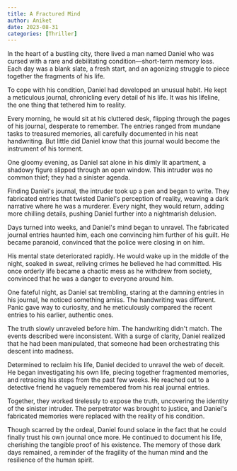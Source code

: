 ```yaml
---
title: A Fractured Mind
author: Aniket
date: 2023-08-31
categories: [Thriller]
---
```


In the heart of a bustling city, there lived a man named Daniel who was cursed with a rare and debilitating condition—short-term memory loss. Each day was a blank slate, a fresh start, and an agonizing struggle to piece together the fragments of his life.

To cope with his condition, Daniel had developed an unusual habit. He kept a meticulous journal, chronicling every detail of his life. It was his lifeline, the one thing that tethered him to reality.

Every morning, he would sit at his cluttered desk, flipping through the pages of his journal, desperate to remember. The entries ranged from mundane tasks to treasured memories, all carefully documented in his neat handwriting. But little did Daniel know that this journal would become the instrument of his torment.

One gloomy evening, as Daniel sat alone in his dimly lit apartment, a shadowy figure slipped through an open window. This intruder was no common thief; they had a sinister agenda.

Finding Daniel's journal, the intruder took up a pen and began to write. They fabricated entries that twisted Daniel's perception of reality, weaving a dark narrative where he was a murderer. Every night, they would return, adding more chilling details, pushing Daniel further into a nightmarish delusion.

Days turned into weeks, and Daniel's mind began to unravel. The fabricated journal entries haunted him, each one convincing him further of his guilt. He became paranoid, convinced that the police were closing in on him.

His mental state deteriorated rapidly. He would wake up in the middle of the night, soaked in sweat, reliving crimes he believed he had committed. His once orderly life became a chaotic mess as he withdrew from society, convinced that he was a danger to everyone around him.

One fateful night, as Daniel sat trembling, staring at the damning entries in his journal, he noticed something amiss. The handwriting was different. Panic gave way to curiosity, and he meticulously compared the recent entries to his earlier, authentic ones.

The truth slowly unraveled before him. The handwriting didn't match. The events described were inconsistent. With a surge of clarity, Daniel realized that he had been manipulated, that someone had been orchestrating this descent into madness.

Determined to reclaim his life, Daniel decided to unravel the web of deceit. He began investigating his own life, piecing together fragmented memories, and retracing his steps from the past few weeks. He reached out to a detective friend he vaguely remembered from his real journal entries.

Together, they worked tirelessly to expose the truth, uncovering the identity of the sinister intruder. The perpetrator was brought to justice, and Daniel's fabricated memories were replaced with the reality of his condition.

Though scarred by the ordeal, Daniel found solace in the fact that he could finally trust his own journal once more. He continued to document his life, cherishing the tangible proof of his existence. The memory of those dark days remained, a reminder of the fragility of the human mind and the resilience of the human spirit.